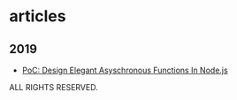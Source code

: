 # articles

##  2019

*   [PoC: Design Elegant Asyschronous Functions In Node.js](2019/promisify.md)

ALL RIGHTS RESERVED.
